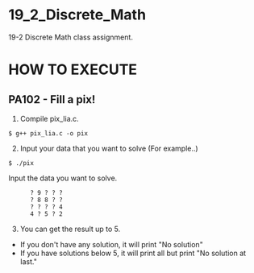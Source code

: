 # 19_2_Discrete_Math
19-2 Discrete Math class assignment.



# HOW TO EXECUTE


## PA102 - Fill a pix!

1. Compile pix_lia.c.

``` $ g++ pix_lia.c -o pix ```

2. Input your data that you want to solve (For example..)

``` $ ./pix ```

Input the data you want to solve.

``` $ ? ? ? ? 2  
      ? 9 ? ? ?
      ? 8 8 ? ?
      ? ? ? ? 4
      4 ? 5 ? 2   
```

3. You can get the result up to 5.
 
-    If you don't have any solution, it will print "No solution"
-    If you have solutions below 5, it will print all but print "No solution at last."


